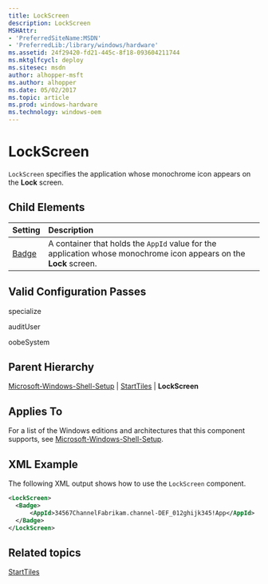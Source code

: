 ```yaml
---
title: LockScreen
description: LockScreen
MSHAttr:
- 'PreferredSiteName:MSDN'
- 'PreferredLib:/library/windows/hardware'
ms.assetid: 24f29420-fd21-445c-8f18-093604211744
ms.mktglfcycl: deploy
ms.sitesec: msdn
author: alhopper-msft
ms.author: alhopper
ms.date: 05/02/2017
ms.topic: article
ms.prod: windows-hardware
ms.technology: windows-oem
---
```

# LockScreen

`LockScreen` specifies the application whose monochrome icon appears on the **Lock** screen.

## Child Elements

| Setting                 | Description                                                                           |
|:------------------------|:--------------------------------------------------------------------------------------|
| [Badge](microsoft-windows-shell-setup-starttiles-lockscreen-badge.md) | A container that holds the <code>AppId</code> value for the application whose monochrome icon appears on the <strong>Lock</strong> screen. |

## Valid Configuration Passes

specialize

auditUser

oobeSystem

## Parent Hierarchy

[Microsoft-Windows-Shell-Setup](microsoft-windows-shell-setup.md) | [StartTiles](microsoft-windows-shell-setup-starttiles.md) | **LockScreen**

## Applies To

For a list of the Windows editions and architectures that this component supports, see [Microsoft-Windows-Shell-Setup](microsoft-windows-shell-setup.md).

## XML Example

The following XML output shows how to use the `LockScreen` component.

```XML
<LockScreen>
  <Badge>
      <AppId>34567ChannelFabrikam.channel-DEF_012ghijk345!App</AppId>
  </Badge>
</LockScreen>
```

## Related topics

[StartTiles](microsoft-windows-shell-setup-starttiles.md)
